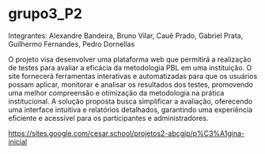 # grupo3_P2
Integrantes:
Alexandre Bandeira,
Bruno Vilar,
Cauê Prado,
Gabriel Prata,
Guilhermo Fernandes,
Pedro Dornellas

O projeto visa desenvolver uma plataforma web que permitirá a realização de testes para avaliar a eficácia da metodologia PBL em uma instituição. O site fornecerá ferramentas interativas e automatizadas para que os usuários possam aplicar, monitorar e analisar os resultados dos testes, promovendo uma melhor compreensão e otimização da metodologia na prática institucional. A solução proposta busca simplificar a avaliação, oferecendo uma interface intuitiva e relatórios detalhados, garantindo uma experiência eficiente e acessível para os participantes e administradores.

https://sites.google.com/cesar.school/projetos2-abcgjp/p%C3%A1gina-inicial
